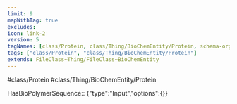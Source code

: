 ```yaml
---
limit: 9
mapWithTag: true
excludes:
icon: link-2
version: 5
tagNames: [class/Protein, class/Thing/BioChemEntity/Protein, schema-org/Protein]
tags: ["class/Protein", "class/Thing/BioChemEntity/Protein"]
extends: FileClass~Thing/FileClass~BioChemEntity
---
```


#class/Protein
#class/Thing/BioChemEntity/Protein

HasBioPolymerSequence:: {"type":"Input","options":{}}
